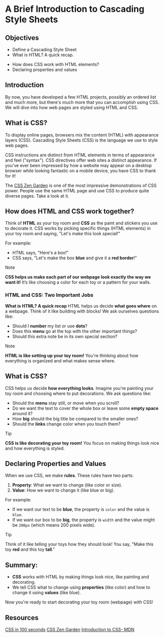 # A Brief Introduction to Cascading Style Sheets
## Objectives
* Define a Cascading Style Sheet
* What is HTML? A quick recap.
<!-- The repetition here is deliberate for them to understand -->
* How does CSS work with HTML elements?
* Declaring properties and values

## Introduction
By now, you have developed a few HTML projects, possibly an ordered list and much more, but there's much more that 
you can accomplish using CSS. We will dive into how web pages are styled using HTML and CSS.

## What is CSS?
To display online pages, browsers mix the content (HTML) with appearance layers (CSS). Cascading Style Sheets (CSS) is the language we use to style web pages.

CSS instructions are distinct from HTML elements in terms of appearance and feel ("syntax"). CSS directives offer web sites a distinct appearance. If you've ever been impressed by how a website may appear on a desktop browser while looking fantastic on a mobile device, you have CSS to thank for it!



The [CSS Zen Garden](https://www.csszengarden.com/) is one of the most impressive demonstrations of CSS power. People use the same HTML page and use CSS to produce quite diverse pages. Take a look at it.
<!-- Open the website above and browse through a couple of designs during the lesson -->

## How does HTML and CSS work together?
Think of **HTML** as your toy room and **CSS** as the paint and stickers you use to decorate it. CSS works by picking specific things (HTML elements) in your toy room and saying, "Let's make this look special!"

For example:
- HTML says, "Here's a box!"
- CSS says, "Let's make the box **blue** and give it a **red border**!"

>[!note] 
>**CSS helps us make each part of our webpage look exactly the way we want it!** It’s like choosing a color for each toy or a pattern for your walls.


### HTML and CSS: Two Important Jobs

 **What is HTML? A quick recap**
HTML helps us decide **what goes where** on a webpage. Think of it like building with blocks! We ask ourselves questions like:
- Should I **number** my list or use **dots**?
- Does this **menu** go at the top with the other important things?
- Should this extra note be in its own special section?

> [!note] 
>**HTML is like setting up your toy room!** You're thinking about how everything is organized and what makes sense where.

## What is CSS?
CSS helps us decide **how everything looks**. Imagine you're painting your toy room and choosing where to put decorations. We ask questions like:
- Should the **menu** stay still, or move when you scroll?
- Do we want the text to cover the whole box or leave some **empty space** around it?
- How **big** should the big title be compared to the smaller ones?
- Should the **links** change color when you touch them?

> [!tip] 
>**CSS is like decorating your toy room!** You focus on making things look nice and how everything is styled.

## Declaring Properties and Values

When we use CSS, we make **rules**. These rules have two parts:
1. **Property**: What we want to change (like color or size).
2. **Value**: How we want to change it (like blue or big).

For example:
- If we want our text to be **blue**, the property is `color` and the value is `blue`.
- If we want our box to be **big**, the property is `width` and the value might be `200px` (which means 200 pixels wide).

> [!tip] 
>Think of it like telling your toys how they should look! You say, "Make this toy **red** and this toy **tall**."





## Summary:
- **CSS** works with HTML by making things look nice, like painting and decorating.
- We tell CSS what to change using **properties** (like color) and how to change it using **values** (like blue).

Now you're ready to start decorating your toy room (webpage) with CSS!

## Resources
<!--CSS in 100 seconds is for higher grades-->
[CSS in 100 seconds](https://www.youtube.com/watch?v=OEV8gMkCHXQ)
[CSS Zen Garden](https://www.csszengarden.com/)
[Introduction to CSS- MDN](https://developer.mozilla.org/en-US/docs/Learn/CSS/First_steps)


